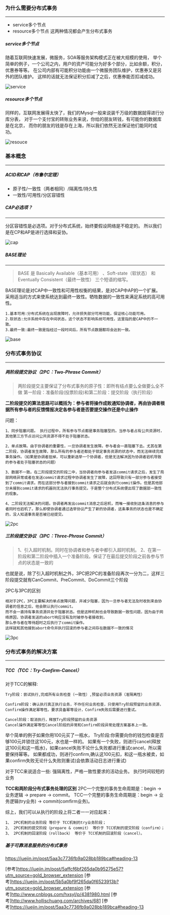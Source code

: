 ### 为什么需要分布式事务
-------
* service多个节点
* resource多个节点
这两种情况都会产生分布式事务

##### service多个节点
随着互联网快速发展，微服务，SOA等服务架构模式正在被大规模的使用，
举个简单的例子，一个公司之内，用户的资产可能分为好多个部分，比如余额，积分，优惠券等等。
在公司内部有可能积分功能由一个微服务团队维护，优惠券又是另外的团队维护。
这样的话就无法保证积分扣减了之后，优惠券能否扣减成功。

![service](./img/multi-service.png)

##### resource多个节点
同样的，互联网发展得太快了，我们的Mysql一般来说装千万级的数据就得进行分库分表，
对于一个支付宝的转账业务来说，你给的朋友转钱，有可能你的数据库是在北京，
而你的朋友的钱是存在上海，所以我们依然无法保证他们能同时成功。

![resouce](./img/multi-resource.png)


### 基本概念
-----------

##### ACID和CAP（布鲁尔定理）

* 原子性/一致性（两者相同）/隔离性/持久性
* 一致性/可用性/分区容错性


##### CAP必选项？
-------
分区容错性是必选项。对于分布式系统，始终要假设网络是不稳定的。
所以我们是在CP和AP是进行选择和妥协。

![cap](./img/cap.png)

##### BASE理论
-------
>BASE 是 Basically Available（基本可用） 、Soft-state（软状态） 和 Eventually Consistent（最终一致性） 三个短语的缩写。

BASE理论是对CAP中一致性和可用性权衡的结果，是对CAP中AP的一个扩展。
采用适当的方式来使系统达到最终一致性。牺牲数据的一致性来满足系统的高可用性。

```
1.基本可用:分布式系统在出现故障时，允许损失部分可用功能，保证核心功能可用。
2.软状态:允许系统中存在中间状态，这个状态不影响系统可用性，这里指的是CAP中的不一致。
3.最终一致:最终一致是指经过一段时间后，所有节点数据都将会达到一致。
```
![base](./img/base.png)


### 分布式事务协议
-------

##### 两阶段提交协议（2PC：Two-Phrase Commit）
>两阶段提交主要保证了分布式事务的原子性：即所有结点要么全做要么全不做
>第一阶段：准备阶段(投票阶段)和第二阶段：提交阶段（执行阶段）

**二阶段提交的算法思路可以概括为：参与者将操作成败通知协调者，再由协调者根据所有参与者的反馈情报决定各参与者是否要提交操作还是中止操作**

问题：
```
1、同步阻塞问题。 执行过程中，所有参与节点都是事务阻塞型的。当参与者占有公共资源时，其他第三方节点访问公共资源不得不处于阻塞状态。

2、单点故障。由于协调者的重要性，一旦协调者发生故障。参与者会一直阻塞下去。尤其在第二阶段，协调者发生故障，那么所有的参与者还都处于锁定事务资源的状态中，而无法继续完成事务操作。（如果是协调者挂掉，可以重新选举一个协调者，但是无法解决因为协调者宕机导致的参与者处于阻塞状态的问题）

3、数据不一致。在二阶段提交的阶段二中，当协调者向参与者发送commit请求之后，发生了局部网络异常或者在发送commit请求过程中协调者发生了故障，这回导致只有一部分参与者接受到了commit请求。而在这部分参与者接到commit请求之后就会执行commit操作。但是其他部分未接到commit请求的机器则无法执行事务提交。于是整个分布式系统便出现了数据部一致性的现象。

4、二阶段无法解决的问题。协调者再发出commit消息之后宕机，而唯一接收到这条消息的参与者同时也宕机了。那么即使协调者通过选举协议产生了新的协调者，这条事务的状态也是不确定的，没人知道事务是否被已经提交。

```
![2pc](./img/2pc.png)

##### 三阶段提交协议（3PC：Three-Phrase Commit）

>1、引入超时机制。同时在协调者和参与者中都引入超时机制。
>2、在第一阶段和第二阶段中插入一个准备阶段。保证了在最后提交阶段之前各参与节点的状态是一致的

也就是说，除了引入超时机制之外，3PC把2PC的准备阶段再次一分为二，这样三阶段提交就有CanCommit、PreCommit、DoCommit三个阶段

2PC与3PC的区别
```
相对于2PC，3PC主要解决的单点故障问题，并减少阻塞，因为一旦参与者无法及时收到来自协调者的信息之后，他会默认执行commit。
而不会一直持有事务资源并处于阻塞状态。但是这种机制也会导致数据一致性问题，因为由于网络原因，协调者发送的abort响应没有及时被参与者接收到，
那么参与者在等待超时之后执行了commit操作。
这样就和其他接到abort命令并执行回滚的参与者之间存在数据不一致的情况
```

![3pc](./img/3pc.png)

### 分布式事务的解决方案
-------

##### TCC（TCC：Try-Confirm-Cancel）
对于TCC的解释:
```
Try阶段：尝试执行,完成所有业务检查（一致性）,预留必须业务资源（准隔离性）

Confirm阶段：确认执行真正执行业务，不作任何业务检查，只使用Try阶段预留的业务资源，Confirm操作满足幂等性。要求具备幂等设计，Confirm失败后需要进行重试。

Cancel阶段：取消执行，释放Try阶段预留的业务资源
Cancel操作满足幂等性Cancel阶段的异常和Confirm阶段异常处理方案基本上一致。
```
举个简单的例子如果你用100元买了一瓶水，
  Try阶段:你需要向你的钱包检查是否够100元并锁住这100元，水也是一样的。
  如果有一个失败，则进行cancel(释放这100元和这一瓶水)，如果cancel失败不论什么失败都进行重试cancel，所以需要保持幂等。
  如果都成功，则进行confirm,确认这100元扣，和这一瓶水被卖，如果confirm失败无论什么失败则重试(会依靠活动日志进行重试)
  
对于TCC来说适合一些:
  强隔离性，严格一致性要求的活动业务。
  执行时间较短的业务

**TCC和两阶段分布式事务处理的区别**
2PC一个完整的事务生命周期是：begin -> 业务逻辑 -> prepare -> commit。
TCC一个完整的事务生命周期是：begin -> 业务逻辑(try业务) -> commit(comfirm业务)。

综上，我们可以从执行的阶段上将二者一一对应起来：
```
1、 2PC机制的业务阶段 等价于 TCC机制的try业务阶段；
2、 2PC机制的提交阶段（prepare & commit） 等价于 TCC机制的提交阶段（confirm）；
3、 2PC机制的回滚阶段（rollback） 等价于 TCC机制的回滚阶段（cancel）。
```
##### 基于可靠消息服务的分布式事务
https://juejin.im/post/5aa3c7736fb9a028bb189bca#heading-13

[参考]https://juejin.im/post/5affcf6bf265da0b95275e57?utm_source=gold_browser_extension
[参考]https://juejin.im/post/5b5a0bf9f265da0f6523913b?utm_source=gold_browser_extension
[参考]http://www.cnblogs.com/hxsyl/p/4381980.html
[参考]http://www.hollischuang.com/archives/681
[参考]https://juejin.im/post/5aa3c7736fb9a028bb189bca#heading-13
